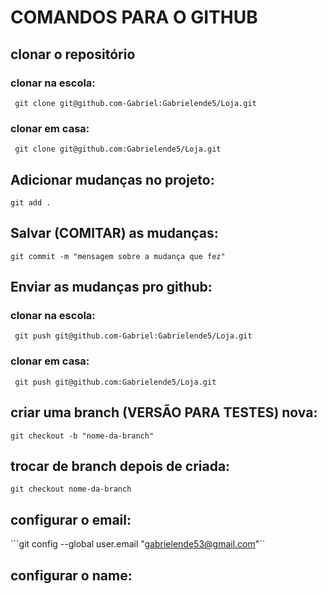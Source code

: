 # COMANDOS PARA O GITHUB

## clonar o repositório

### clonar na escola: 

``` git clone git@github.com-Gabriel:Gabrielende5/Loja.git```

### clonar em casa:

``` git clone git@github.com:Gabrielende5/Loja.git```

## Adicionar mudanças no projeto: 

```git add .```

## Salvar (COMITAR) as mudanças:

```git commit -m "mensagem sobre a mudança que fez"```

## Enviar as mudanças pro github: 

### clonar na escola: 

``` git push git@github.com-Gabriel:Gabrielende5/Loja.git```

### clonar em casa:

``` git push git@github.com:Gabrielende5/Loja.git```

## criar uma branch (VERSÃO PARA TESTES) nova:

``` git checkout -b "nome-da-branch" ```

## trocar de branch depois de criada:

```git checkout nome-da-branch```

## configurar o email:

```git config --global user.email "gabrielende53@gmail.com"``

## configurar o name:



